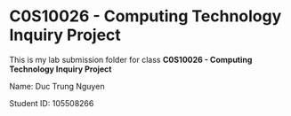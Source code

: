 #   C0S10026 - Computing Technology Inquiry Project

This is my lab submission folder for class **C0S10026 - Computing Technology Inquiry Project**

Name: Duc Trung Nguyen

Student ID: 105508266